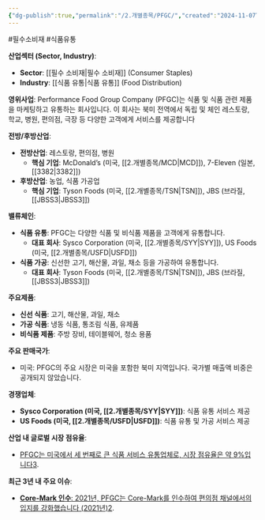 ```yaml
---
{"dg-publish":true,"permalink":"/2.개별종목/PFGC/","created":"2024-11-07T12:00:03.072+09:00","updated":"2025-06-03T20:06:00.664+09:00"}
---
```


#필수소비재 #식품유통 


**산업섹터 (Sector, Industry)**:

- **Sector**: [[필수 소비재\|필수 소비재]] (Consumer Staples)
- **Industry**: [[식품 유통\|식품 유통]] (Food Distribution)

**영위사업**: Performance Food Group Company (PFGC)는 식품 및 식품 관련 제품을 마케팅하고 유통하는 회사입니다. 이 회사는 북미 전역에서 독립 및 체인 레스토랑, 학교, 병원, 편의점, 극장 등 다양한 고객에게 서비스를 제공합니다


**전방/후방산업**:

- **전방산업**: 레스토랑, 편의점, 병원
    - **핵심 기업**: McDonald’s (미국, [[2.개별종목/MCD\|MCD]]), 7-Eleven (일본, [[3382\|3382]])
- **후방산업**: 농업, 식품 가공업
    - **핵심 기업**: Tyson Foods (미국, [[2.개별종목/TSN\|TSN]]), JBS (브라질, [[JBSS3\|JBSS3]])

**밸류체인**:

- **식품 유통**: PFGC는 다양한 식품 및 비식품 제품을 고객에게 유통합니다.
    - **대표 회사**: Sysco Corporation (미국, [[2.개별종목/SYY\|SYY]]), US Foods (미국, [[2.개별종목/USFD\|USFD]])
- **식품 가공**: 신선한 고기, 해산물, 과일, 채소 등을 가공하여 유통합니다.
    - **대표 회사**: Tyson Foods (미국, [[2.개별종목/TSN\|TSN]]), JBS (브라질, [[JBSS3\|JBSS3]])

**주요제품**:

- **신선 식품**: 고기, 해산물, 과일, 채소
- **가공 식품**: 냉동 식품, 통조림 식품, 유제품
- **비식품 제품**: 주방 장비, 테이블웨어, 청소 용품

**주요 판매국가**:

- 미국: PFGC의 주요 시장은 미국을 포함한 북미 지역입니다. 국가별 매출액 비중은 공개되지 않았습니다.

**경쟁업체**:

- **Sysco Corporation (미국, [[2.개별종목/SYY\|SYY]])**: 식품 유통 서비스 제공
- **US Foods (미국, [[2.개별종목/USFD\|USFD]])**: 식품 유통 및 가공 서비스 제공

**산업 내 글로벌 시장 점유율**:

- [PFGC는 미국에서 세 번째로 큰 식품 서비스 유통업체로, 시장 점유율은 약 9%입니다](https://alphasquare.co.kr/home/stock-summary?code=PFGC)[3](https://alphasquare.co.kr/home/stock-summary?code=PFGC).

**최근 3년 내 주요 이슈**:

- [**Core-Mark 인수**: 2021년, PFGC는 Core-Mark를 인수하여 편의점 채널에서의 입지를 강화했습니다 (2021년)](https://finance.yahoo.com/quote/PFGC/)[2](https://finance.yahoo.com/quote/PFGC/).